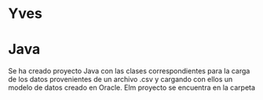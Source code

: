 # Yves
# Java
Se ha creado proyecto Java con las clases correspondientes para la carga de los datos provenientes de un archivo .csv y cargando con ellos un modelo de datos
creado en Oracle.
Elm proyecto se encuentra en la carpeta 
